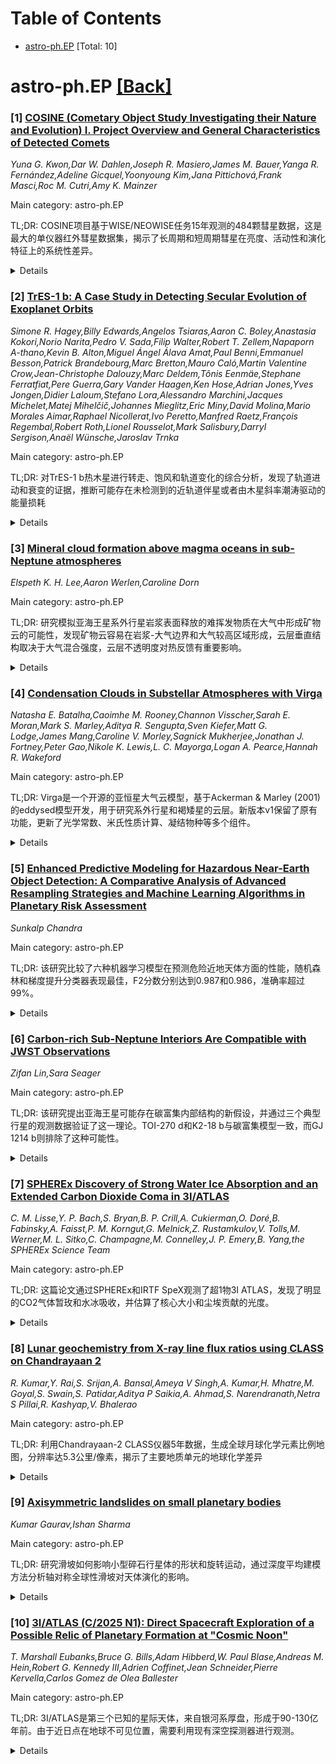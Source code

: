 <div id=toc></div>

# Table of Contents

- [astro-ph.EP](#astro-ph.EP) [Total: 10]


<div id='astro-ph.EP'></div>

# astro-ph.EP [[Back]](#toc)

### [1] [COSINE (Cometary Object Study Investigating their Nature and Evolution) I. Project Overview and General Characteristics of Detected Comets](https://arxiv.org/abs/2508.15063)
*Yuna G. Kwon,Dar W. Dahlen,Joseph R. Masiero,James M. Bauer,Yanga R. Fernández,Adeline Gicquel,Yoonyoung Kim,Jana Pittichová,Frank Masci,Roc M. Cutri,Amy K. Mainzer*

Main category: astro-ph.EP

TL;DR: COSINE项目基于WISE/NEOWISE任务15年观测的484颗彗星数据，这是最大的单仪器红外彗星数据集，揭示了长周期和短周期彗星在亮度、活动性和演化特征上的系统性差异。


<details>
  <summary>Details</summary>
Motivation: 建立统一处理的彗星红外数据集，研究彗星群体的性质、活动特征和演化过程，填补单仪器系统性彗星研究的空白。

Method: 使用WISE/NEOWISE任务15年观测数据，对484颗彗星进行动力学分类（234颗长周期、250颗短周期），分析1,633张叠加图像在W1(3.4um)和W2(4.6um)波段的测光数据。

Result: 长周期彗星在相同日心距离下比短周期彗星更亮；彗星活动在近日点附近达到峰值，短周期彗星呈现明显的后近日点不对称性；短周期彗星具有更陡的增亮和衰减斜率。

Conclusion: 彗星群体存在连续的演化梯度，主要由累积的太阳加热和表面处理驱动，为后续分离核与彗发贡献、模拟尘埃动力学的研究奠定了基础。

Abstract: We present the first results from the COSINE (Cometary Object Study
Investigating their Nature and Evolution) project, based on a uniformly
processed dataset of 484 comets observed over the full 15-year duration of the
WISE/NEOWISE mission. This compilation includes 1,633 coadded images spanning
966 epochs with signal-to-noise ratios (S/N) greater than 4, representing the
largest consistently analyzed infrared comet dataset obtained from a single
instrument. Dynamical classification identifies 234 long-period (LPCs) and 250
short-period comets (SPCs), spanning heliocentric distances of 0.996--10.804
au. LPCs are statistically brighter than SPCs in the W1 (3.4 um) and W2 (4.6
um) bands at comparable heliocentric distances. Cometary activity peaks near
perihelion, with SPCs exhibiting a pronounced post-perihelion asymmetry.
Multi-epoch photometry reveals that SPCs show steeper brightening and fading
slopes than LPCs. The observing geometry of WISE/NEOWISE -- constrained to a
fixed ~90-deg solar elongation from low-Earth orbit -- introduces systematic
biases in the sampling of orientation angles for extended features.
Collectively, the results reveal a continuous evolutionary gradient across
comet populations, likely driven by accumulated solar heating and surface
processing. This study establishes a foundation for subsequent COSINE analyses,
which will separate nucleus and coma contributions and model dust dynamics to
further probe cometary activity and evolution.

</details>


### [2] [TrES-1 b: A Case Study in Detecting Secular Evolution of Exoplanet Orbits](https://arxiv.org/abs/2508.15075)
*Simone R. Hagey,Billy Edwards,Angelos Tsiaras,Aaron C. Boley,Anastasia Kokori,Norio Narita,Pedro V. Sada,Filip Walter,Robert T. Zellem,Napaporn A-thano,Kevin B. Alton,Miguel Ángel Álava Amat,Paul Benni,Emmanuel Besson,Patrick Brandebourg,Marc Bretton,Mauro Caló,Martin Valentine Crow,Jean-Christophe Dalouzy,Marc Deldem,Tõnis Eenmäe,Stephane Ferratfiat,Pere Guerra,Gary Vander Haagen,Ken Hose,Adrian Jones,Yves Jongen,Didier Laloum,Stefano Lora,Alessandro Marchini,Jacques Michelet,Matej Mihelčič,Johannes Mieglitz,Eric Miny,David Molina,Mario Morales Aimar,Raphael Nicollerat,Ivo Peretto,Manfred Raetz,François Regembal,Robert Roth,Lionel Rousselot,Mark Salisbury,Darryl Sergison,Anaël Wünsche,Jaroslav Trnka*

Main category: astro-ph.EP

TL;DR: 对TrES-1 b热木星进行转走、饱风和轨道变化的综合分析，发现了轨道进动和衰变的证据，推断可能存在未检测到的近轨道伴星或者由木星斜率潮涛驱动的能量损耗


<details>
  <summary>Details</summary>
Motivation: 研究TrES-1 b热木星轨道的长期积粘变化，探索其动力学起源和可能的外部影响因素

Method: 综合分析转走、饱风和观测速度数据，排除系统运动和光行时效应的影响，通过联合模型求解轨道进动和衰变模型

Result: 发现4度/年的快速轨道进动需要未检测到的近轨道伴星来解释，同时发现-7.1 ms/年的轨道衰变率与木星斜率>30度时的潮涛能量损耗理论预测一致

Conclusion: 该研究为轨道长期变化分析提供了实用框架，建议通过饱风时间和观测速度的后续观测来进一步确定TrES-1 b轨道变化的本质

Abstract: We present a comprehensive analysis of transit, eclipse, and radial velocity
data of the hot Jupiter TrES-1 b and confirm evidence of orbital variations on
secular timescales. Apparent variations due to systemic motion and light travel
time effects have been ruled out, indicating that the observed changes are
dynamical in origin. Joint modeling of the TrES-1 b data favors an apsidal
precession model, but the rapid precession rate of $4^\circ$ yr$^{-1}$ cannot
be explained without invoking an undetected close-in planetary companion, which
remains unseen in the data. While radial velocity measurements reveal a
previously undetected companion candidate on a wide, eccentric orbit, it is
unlikely to drive the observed evolution of TrES-1 b. However, an orbital decay
model provides a plausible alternative if the loss of orbital energy is driven
by planetary obliquity tides. We find that the best-fit orbital decay rate of
$-7.1^{ +1.5}_{-1.6}$ ms yr$^{-1}$ is aligned with theoretical predictions for
modified tidal quality factors of hot Jupiters if TrES-1 b has a planetary
obliquity $\varepsilon_p > 30^\circ$. We encourage follow-up observations of
this system, particularly of eclipse timing and radial velocities, to further
constrain the nature of the observed evolution. This paper provides a practical
framework for studying secular variations and aims to accelerate future
research on similar systems.

</details>


### [3] [Mineral cloud formation above magma oceans in sub-Neptune atmospheres](https://arxiv.org/abs/2508.15097)
*Elspeth K. H. Lee,Aaron Werlen,Caroline Dorn*

Main category: astro-ph.EP

TL;DR: 研究模拟亚海王星系外行星岩浆表面释放的难挥发物质在大气中形成矿物云的可能性，发现矿物云容易在岩浆-大气边界和大气较高区域形成，云层垂直结构取决于大气混合强度，云层不透明度对热反馈有重要影响。


<details>
  <summary>Details</summary>
Motivation: 亚海王星系外行星厚氢大气下可能存在岩浆表面，这暗示内部成分与大气之间存在通过挥发性和难挥发性物种化学耦合的强联系，需要研究矿物云形成对行星系统的影响。

Method: 通过建模模拟亚海王星大气中从岩浆表面释放的难挥发物种形成矿物云的可能性，分析不同大气混合强度下的云层形成和垂直结构。

Result: 发现矿物云容易在岩浆-大气边界附近形成，也能在大气较冷区域通过蒸气混合形成；云层垂直结构取决于大气混合剖面，强混合使颗粒悬浮，弱到中等混合产生更大更沉积的云颗粒剖面。

Conclusion: 由于云层不透明度的强热反馈效应，云层可能在亚海王星内部-表面-大气耦合系统的整体结构中起重要作用，并影响其观测光谱特性，特别是在近红外波长。

Abstract: The potential presence of a magma surface below a thick atmosphere primarily
composed of hydrogen in some sub-Neptune exoplanets suggests a strong link
between the interior composition and atmosphere through chemical coupling of
volatile and refractory species. In this study, we aim to model the possibility
for mineral cloud formation in the atmosphere of sub-Neptunes from outgassing
of refractory species at the magma surface. In our specific cases, we find that
mineral clouds easily form near the magma-atmosphere boundary, but also higher
in the atmosphere once vapour is mixed to the cooler atmospheric regions. We
find that the vertical cloud structure depends on the mixing profile of the
atmosphere, with stronger mixing allowing particles to remain lofted in the
atmosphere, while weak to moderate mixing produces larger, more sedimented
cloud particle profiles. We suggest that due to the strong thermal feedback
from cloud opacity, clouds may play an important role in the overall structure
of the interior-surface-atmosphere coupled system in sub-Neptunes, as well as
affect their observed spectral properties, especially at near-infrared
wavelengths.

</details>


### [4] [Condensation Clouds in Substellar Atmospheres with Virga](https://arxiv.org/abs/2508.15102)
*Natasha E. Batalha,Caoimhe M. Rooney,Channon Visscher,Sarah E. Moran,Mark S. Marley,Aditya R. Sengupta,Sven Kiefer,Matt G. Lodge,James Mang,Caroline V. Morley,Sagnick Mukherjee,Jonathan J. Fortney,Peter Gao,Nikole K. Lewis,L. C. Mayorga,Logan A. Pearce,Hannah R. Wakeford*

Main category: astro-ph.EP

TL;DR: Virga是一个开源的亚恒星大气云模型，基于Ackerman & Marley (2001)的eddysed模型开发，用于研究系外行星和褐矮星的云层。新版本v1保留了原有功能，更新了光学常数、米氏性质计算、凝结物种等多个组件。


<details>
  <summary>Details</summary>
Motivation: 为亚恒星大气云研究提供一个开源、功能完善的云模型工具，促进系外行星和褐矮星大气研究的社区合作与发展。

Method: 基于Python开发，继承eddysed模型的核心功能，更新光学常数数据库、米氏散射计算、凝结物种类、饱和蒸气压曲线和沉降速度计算等关键组件。

Result: 成功复现了文献中的关键结果，包括WASP-17 b中的SiO2云检测和褐矮星Diamondback-Sonora模型系列，验证了模型的可靠性。

Conclusion: Virga是一个功能强大且持续发展的开源云模型，v1版本已发布并得到广泛应用，未来版本正在开发中，鼓励社区通过GitHub参与反馈和合作。

Abstract: Here we present an open-source cloud model for substellar atmospheres, called
Virga. The Virga-v0 series has already been widely adopted in the literature.
It is written in Python and has heritage from the Ackerman & Marley (2001)
model (often referred to as eddysed), used to study clouds on both exoplanets
and brown dwarfs. In the development of the official Virga-v1 we have retained
all the original functionality of eddysed and updated/expanded several
components including the back-end optical constants data, calculations of the
Mie properties, available condensate species, saturation vapor pressure curves
and formalism for fall speeds calculations. Here we benchmark Virga by
reproducing key results in the literature, including the SiO2 cloud detection
in WASP-17 b and the brown dwarf Diamondback-Sonora model series. Development
of Virga is ongoing, with future versions already planned and ready for
release. We encourage community feedback and collaborations within the GitHub
code repository.

</details>


### [5] [Enhanced Predictive Modeling for Hazardous Near-Earth Object Detection: A Comparative Analysis of Advanced Resampling Strategies and Machine Learning Algorithms in Planetary Risk Assessment](https://arxiv.org/abs/2508.15106)
*Sunkalp Chandra*

Main category: astro-ph.EP

TL;DR: 该研究比较了六种机器学习模型在预测危险近地天体方面的性能，随机森林和梯度提升分类器表现最佳，F2分数分别达到0.987和0.986，准确率超过99%。


<details>
  <summary>Details</summary>
Motivation: 评估不同机器学习模型在预测危险近地天体方面的性能，为高精度和高召回率的模型选择提供依据。

Method: 采用二元分类框架，包括数据缩放、幂变换和交叉验证，比较了随机森林、梯度提升、支持向量机、线性判别分析、逻辑回归和K近邻六种分类器。

Result: 随机森林和梯度提升分类器表现最优，F2分数分别为0.987和0.986，准确率达99.7%和99.6%，假阳性和假阴性数量可忽略不计。支持向量机次之，线性判别分析和逻辑回归中等，K近邻表现最差。

Conclusion: 集成学习方法在近地天体危险预测中表现出色，模型选择应考虑数据集特性和评估指标。未来研究可关注超参数优化和特征工程以进一步提升模型性能。

Abstract: This study evaluates the performance of several machine learning models for
predicting hazardous near-Earth objects (NEOs) through a binary classification
framework, including data scaling, power transformation, and cross-validation.
Six classifiers were compared, namely Random Forest Classifier (RFC), Gradient
Boosting Classifier (GBC), Support Vector Classifier (SVC), Linear Discriminant
Analysis (LDA), Logistic Regression (LR), and K-Nearest Neighbors (KNN). RFC
and GBC performed the best, both with an impressive F2-score of 0.987 and
0.986, respectively, with very small variability. SVC followed, with a lower
but reasonable score of 0.896. LDA and LR had a moderate performance with
scores of around 0.749 and 0.748, respectively, while KNN had a poor
performance with a score of 0.691 due to difficulty in handling complex data
patterns. RFC and GBC also presented great confusion matrices with a negligible
number of false positives and false negatives, which resulted in outstanding
accuracy rates of 99.7% and 99.6%, respectively. These findings highlight the
power of ensemble methods for high precision and recall and further point out
the importance of tailored model selection with regard to dataset
characteristics and chosen evaluation metrics. Future research could focus on
the optimization of hyperparameters with advanced features engineering to
further the accuracy and robustness of the model on NEO hazard predictions.

</details>


### [6] [Carbon-rich Sub-Neptune Interiors Are Compatible with JWST Observations](https://arxiv.org/abs/2508.15117)
*Zifan Lin,Sara Seager*

Main category: astro-ph.EP

TL;DR: 该研究提出亚海王星可能存在碳富集内部结构的新假设，并通过三个典型行星的观测数据验证了这一理论。TOI-270 d和K2-18 b与碳富集模型一致，而GJ 1214 b则排除了这种可能性。


<details>
  <summary>Details</summary>
Motivation: 基于碳富集行星形成理论和晚期M矮星周围碳富集原行星盘的观测，探索亚海王星可能存在的新型内部组成——碳富集结构。

Method: 构建碳富集内部结构模型（铁硅酸盐核心+碳层+氢氦包层），结合≤100倍太阳金属丰度大气，通过χ²检验和光谱模拟验证与HST和JWST观测数据的匹配度。

Result: TOI-270 d在各种C/O比、雾霾和云层情景下均通过χ²检验；K2-18 b基本一致但需要额外碳源；GJ 1214 b与观测不符，排除了碳富集内部结构的可能性。

Conclusion: 碳富集内部结构是亚海王星的一种可行组成形式，但需要结合具体行星的大气特征来判断，为理解系外行星多样性提供了新视角。

Abstract: Many possible interior compositions exist for sub-Neptunes: ice-poor,
ice-rich, and water-dominated interiors can all match the measured masses and
radii. Motivated by recent theory of carbon-rich planet formation outside of
the refractory organic carbon "soot line" and observations of carbon-rich
protoplanetary disks around late M dwarfs, we propose another possible
sub-Neptune composition: a carbon-rich composition consisting of an
iron-silicate core, a carbon layer, and a hydrogen/helium-dominated envelope.
We show that the interiors of three prototypical sub-Neptunes with high-quality
spectral observations - TOI-270 d, GJ 1214 b, and K2-18 b - are consistent with
carbon-rich compositions if they have $\leq100\times$ solar metallicity
atmospheres. We further show that carbon-rich interiors lead to atmospheric
compositions that match HST and JWST observations. Simulated carbon-rich
TOI-270 d transmission spectra pass the $\chi^2$ test under a wide range of
C/O, haze, and cloud scenarios. K2-18 b spectral models are broadly consistent
with observation, but requires additional sources for carbon species to be
fully compatible. GJ 1214 b models, however, are incompatible with
observations, ruling out a carbon-rich interior composition, if the atmosphere
of the planet is primordial and reflects interior C/O.

</details>


### [7] [SPHEREx Discovery of Strong Water Ice Absorption and an Extended Carbon Dioxide Coma in 3I/ATLAS](https://arxiv.org/abs/2508.15469)
*C. M. Lisse,Y. P. Bach,S. Bryan,B. P. Crill,A. Cukierman,O. Doré,B. Fabinsky,A. Faisst,P. M. Korngut,G. Melnick,Z. Rustamkulov,V. Tolls,M. Werner,M. L. Sitko,C. Champagne,M. Connelley,J. P. Emery,B. Yang,the SPHEREx Science Team*

Main category: astro-ph.EP

TL;DR: 这篇论文通过SPHEREx和IRTF SpeX观测了超1物3I ATLAS，发现了明显的CO2气体暂玫和水冰吸收，并估算了核心大小和尘埃贡献的光度。


<details>
  <summary>Details</summary>
Motivation: 研究超1物3I ATLAS的物理性质，包括其气体发射特征、尘埃组成以及核心大小，以了解这个超太阳系外物体的来源和性质。

Method: 使用SPHEREx成像光谱测光设备（0.75-5.0微米）和NASA-IRTF SpeX低分辨率光谱仪（0.7-2.5微米）进行观测，分析吸收和发射线形并计算气体产率。

Result: 发现明显的CO2气体暂玫（产率9.4×10^26分子/秒）和水冰吸收，对H2O和CO的气体产率设置了上限，估算核心半径为23千米，并确定测量到的连续光度主要来自尘埃。

Conclusion: 3I ATLAS显示出以CO2为主的气体发射和强烈的尘埃活动，这与之前的核心大小估计形成明显对比，表明尘埃在观测中占主导地位。

Abstract: In mid-August 2025, 0.75-5.0 micron SPHEREx imaging spectrophotometric and
ancillary NASA-IRTF SpeX 0.7-2.5 micron low-resolution spectral observations of
Interstellar Object 3I ATLAS were obtained. The combined spectrophotometry is
dominated by features due to water ice absorption and CO2 gas emission. A
bright, 3 arcmin radius CO2 gas coma was clearly resolved, corresponding to
Qgas,CO2 = 9.4 x 10{^26} molec/sec. From the SPHEREx photometry, we put
conservative, preliminary 3sigma upper limits on the gas production rates for
H2O and CO of 1.5 x 10{^26} and 2.8 x 10{^26} molec/sec. No obvious jet, tail,
or trail structures were found in SPHEREx images. Assuming all observed 1-um
flux is scattered light from an pv = 0.04 albedo spherical nucleus, its radius
would be 23 km. Compared to the nucleus size limit r = 2.8km of Jewitt+ 2025,
this suggests that greater than 99 percent of the measured SPHEREx continuum
flux is from coma dust.

</details>


### [8] [Lunar geochemistry from X-ray line flux ratios using CLASS on Chandrayaan 2](https://arxiv.org/abs/2508.15563)
*R. Kumar,Y. Rai,S. Srijan,A. Bansal,Ameya V Singh,A. Kumar,H. Mhatre,M. Goyal,S. Swain,S. Patidar,Aditya P Saikia,A. Ahmad,S. Narendranath,Netra S Pillai,R. Kashyap,V. Bhalerao*

Main category: astro-ph.EP

TL;DR: 利用Chandrayaan-2 CLASS仪器5年数据，生成全球月球化学元素比例地图，分辨率达5.3公里/像素，揭示了主要地质单元的地球化学差异


<details>
  <summary>Details</summary>
Motivation: 现有月球元素丰度地图覆盖范围有限或空间分辨率粗糙，需要更高分辨率的全球化学地图来理解月球起源、演化和资源潜力

Method: 使用开源Python包开发独立数据分析方法，基于X射线荧光线强度计算O/Si、Mg/Si、Al/Si、Mg/Al、Ca/Si和Fe/Si比例，并应用高斯混合模型进行地球化学分区

Result: Mg/Al地图最能代表主要地质单元的地球化学差异，与阿波罗任务结果一致，线强度比与元素丰度比呈现良好相关性

Conclusion: 该方法成功生成了高分辨率全球月球化学地图，为未来月球探测和资源调查提供了重要参考，识别出具有研究价值的地球化学特征区域

Abstract: Global lunar chemical maps are essential for understanding the origin and
evolution of the Moon, its surface characteristics, and its potential for
resource extraction. Lunar elemental abundance maps have been derived using
X-ray and gamma ray spectroscopy previously but are limited in coverage or have
coarse spatial resolution. Here we used X-ray fluorescence line intensity of O,
Mg, Al, Si, Ca and Fe derived from five years of data from the Chandrayaan-2
Large Area Soft X-ray Spectrometer (CLASS) to generate global O/Si, Mg/Si,
Al/Si, Mg/Al, Ca/Si and Fe/Si line intensity ratio maps at a resolution of 5.3
km/pixel. We have developed an independent data analysis methodology for CLASS,
based on open source Python packages. Our analysis shows that the Mg/Al map
best represents the geochemical differences between the major terranes,
consistent with the findings of the Apollo 15 and 16 X-ray Fluorescence
Spectrometer (XRS) maps. We have also shown a good correlation of the line
intensity ratios with the abundance ratios from CLASS using published elemental
abundance maps. Further, we apply Gaussian mixture models to the Mg/Si vs Al/Si
density maps to map geochemically distinct regions on the Moon that could be of
interest for future investigations.

</details>


### [9] [Axisymmetric landslides on small planetary bodies](https://arxiv.org/abs/2508.15713)
*Kumar Gaurav,Ishan Sharma*

Main category: astro-ph.EP

TL;DR: 研究滑坡如何影响小型碎石行星体的形状和旋转运动，通过深度平均建模方法分析轴对称全球性滑坡对天体演化的影响。


<details>
  <summary>Details</summary>
Motivation: 理解滑坡过程对小型行星体形状和旋转动力学的影响，特别是解释近地轨道上顶部形状小行星的普遍存在现象。

Method: 采用深度平均方法建模轴对称全球性滑坡，考虑天体旋转、多次滑坡导致的地形变化、非均匀重力场以及表面质量流失等因素，并将旋转动力学与形状变化耦合。

Result: 发现滑坡导致的表岩屑向赤道重新分布抑制了旋转分裂，顶部形状能够快速形成，这解释了近地轨道顶部形状小行星的丰富存在。

Conclusion: 全球性滑坡过程是塑造小型碎石行星体形状和旋转状态的关键机制，特别是对形成顶部形状小行星具有重要作用。

Abstract: We aim to understand how landslides affect the shape and rotational motion of
small rubble planetary bodies. We limit ourselves to axisymmetric global
landslides, and take the primordial shape of the body to also be axisymmetric.
The landslides are modeled through depth-averaging, while also incorporating
the effect of the body's rotation, topographical changes due to multiple
landslides, the body's non-uniform gravity field and possible surface mass
shedding. The body's rotational dynamics is coupled to its shape change due to
landsliding, and also includes the action of radiation torque. We utilize our
model to investigate regolith motion on actual asteroids. We then study the
evolution of the shape and spin state of an initially spherical rubble asteroid
due to impact-induced global landsliding events over its lifetime. We find that
rotational fission is suppressed by regolith redistribution to the body's
equator by landsliding. Furthermore, top shapes are rapidly formed and this may
explain the abundance of top-shaped asteroids in near-Earth orbits.

</details>


### [10] [3I/ATLAS (C/2025 N1): Direct Spacecraft Exploration of a Possible Relic of Planetary Formation at "Cosmic Noon"](https://arxiv.org/abs/2508.15768)
*T. Marshall Eubanks,Bruce G. Bills,Adam Hibberd,W. Paul Blase,Andreas M. Hein,Robert G. Kennedy III,Adrien Coffinet,Jean Schneider,Pierre Kervella,Carlos Gomez de Olea Ballester*

Main category: astro-ph.EP

TL;DR: 3I/ATLAS是第三个已知的星际天体，来自银河系厚盘，形成于90-130亿年前。由于近日点在地球不可见位置，需要利用现有深空探测器进行观测。


<details>
  <summary>Details</summary>
Motivation: 研究第三个星际天体3I/ATLAS的起源和特性，但由于其近日点位置在地球不可观测区域，需要寻找替代观测方案。

Method: 分析3I的轨道动力学特征，计算其与多个已发射深空探测器（Psyche、火星探测器阵列、Juice等）的近距离交会机会。

Result: 发现多个探测器可在2025年9-11月期间与3I近距离接触（最近0.302 AU），部分探测器还可能穿越其彗尾，提供唯一的光谱和成像数据。

Conclusion: 利用现有深空探测器网络是观测3I近日点通道的唯一可行方法，可获得宝贵的天体物理和组成数据。

Abstract: The interstellar object 3I/ATLAS (also C/2025 N1 (ATLAS), henceforth, 3I),
discovered by the ATLAS Chile telescope on 2025 July 1, was rapidly revealed to
be the third known interstellar object (ISO) transiting the solar system, with
an incoming velocity at infinity of 57.9763 $\pm$ 0.0044 km s$^{-1}$. An
examination of 3I's pre-encounter kinematics shows that it is likely to be an
object from the galactic thick disk, and thus a remnant of the Galaxy's
``cosmic noon'' period of intense star formation $\sim$9 - 13 gigayears ago.
This kinematic assignment of 3I to the thick disk can be tested observationally
in the transit of 3I through the solar system. Unfortunately for terrestrial
observers, the 3I perihelion will happen when it is on the other side of the
Sun as seen from Earth, at a solar elongation of 12.80 degrees, rendering
observation from Earth (or near-Earth space telescopes) hard or impossible.
With a retrograde orbit inclined 175.114 degrees (only 4.886 degrees from the
ecliptic plane), and a trajectory passing inside the orbit of Mars, 3I will
pass relatively close to a number of already launched interplanetary
spacecraft. We find a strong science case for observations in the periods of
the close approaches of the Psyche spacecraft on 2025 September 4, at 0.302 AU,
the martian spacecraft array on 2025 October 3, and the Juice spacecraft on
2025 November 4. In addition, the Europa Clipper, Hera and even the more
distant Lucy spacecraft may pass through 3I's cometary tail in the period after
its perihelion passage, potentially directly observing the conditions and
composition there. Spacecraft observations could, to the extent they are
possible, provide the only source of spectral and imaging data during the 3I
perihelion passage.

</details>
